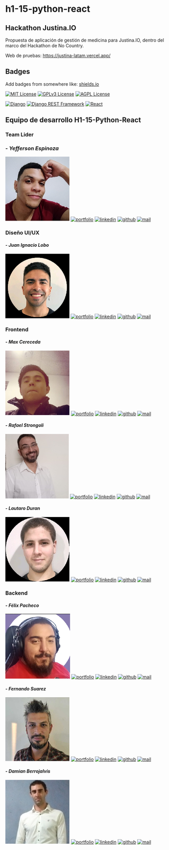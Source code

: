 # h1-15-python-react

## Hackathon Justina.IO

Propuesta de aplicación de gestión de medicina para Justina.IO, dentro del marco del Hackathon de No Country.

Web de pruebas: https://justina-latam.vercel.app/

## Badges

Add badges from somewhere like: [shields.io](https://shields.io/)

[![MIT License](https://img.shields.io/badge/License-MIT-green.svg)](https://choosealicense.com/licenses/mit/)
[![GPLv3 License](https://img.shields.io/badge/License-GPL%20v3-yellow.svg)](https://opensource.org/licenses/)
[![AGPL License](https://img.shields.io/badge/license-AGPL-blue.svg)](http://www.gnu.org/licenses/agpl-3.0)

[![Django](https://img.shields.io/badge/Django-5.0.3-blue.svg)](https://www.djangoproject.com/)
[![Django REST Framework](https://img.shields.io/badge/Django%20REST%20Framework-v3.15.1-orange.svg)](https://www.django-rest-framework.org/)
[![React](https://img.shields.io/badge/React-18.2.0-blue.svg)](https://reactjs.org/)

## Equipo de desarrollo H1-15-Python-React

### Team Lider

### - _Yefferson Espinoza_

![Yefferson Espinoza](images/yefferson_espinoza.png)
[![portfolio](https://img.shields.io/badge/my_portfolio-grey?style=flat&logo=ko-fi&logoColor=white)]()
[![linkedin](https://img.shields.io/badge/linkedin-0A66C2?style=flat&logo=linkedin&logoColor=white)](https://www.linkedin.com/in/espinozayeff/)
[![github](https://img.shields.io/badge/github-grey?style=flat&logo=github&logoColor=white)](https://github.com/espinozayff)
[![mail](https://img.shields.io/badge/Gmail-D14836?style=flat&logo=gmail&logoColor=white)](mailto:espinozayeff@gmail.com)

### Diseño UI/UX

#### - _Juan Ignacio Lobo_

![Juan Lobo](images/juan_lobo.png)
[![portfolio](https://img.shields.io/badge/my_portfolio-grey?style=flat&logo=ko-fi&logoColor=white)](https://juanignaciolobo.myportfolio.com/)
[![linkedin](https://img.shields.io/badge/linkedin-0A66C2?style=flat&logo=linkedin&logoColor=white)](https://www.linkedin.com/in/juaniglobo/)
[![github](https://img.shields.io/badge/github-grey?style=flat&logo=github&logoColor=white)]()
[![mail](https://img.shields.io/badge/Gmail-D14836?style=flat&logo=gmail&logoColor=white)](mailto:juanignaciolobo97@gmail.com)


### Frontend

#### - _Max Cereceda_

![Max Cereceda](images/max_cereceda.png)
[![portfolio](https://img.shields.io/badge/my_portfolio-grey?style=flat&logo=ko-fi&logoColor=white)](https://max-cereceda.vercel.app/)
[![linkedin](https://img.shields.io/badge/linkedin-0A66C2?style=flat&logo=linkedin&logoColor=white)](https://www.linkedin.com/in/maxcereceda/)
[![github](https://img.shields.io/badge/github-grey?style=flat&logo=github&logoColor=white)](https://github.com/cereceda1991)
[![mail](https://img.shields.io/badge/Gmail-D14836?style=flat&logo=gmail&logoColor=white)](mailto:cereceda1991@gmail.com)

#### - _Rafael Strongoli_

![Rafael Strongoli](images/rafael_strongoli.png)
[![portfolio](https://img.shields.io/badge/my_portfolio-grey?style=flat&logo=ko-fi&logoColor=white)](https://strongoli-portfolio.vercel.app/)
[![linkedin](https://img.shields.io/badge/linkedin-0A66C2?style=flat&logo=linkedin&logoColor=white)](https://www.linkedin.com/in/rafael-strongoli/)
[![github](https://img.shields.io/badge/github-grey?style=flat&logo=github&logoColor=white)](https://github.com/rafaric)
[![mail](https://img.shields.io/badge/Gmail-D14836?style=flat&logo=gmail&logoColor=white)](mailto:rafaelstrongoli@gmail.com)

#### - _Lautaro Duran_

![Lautaro Duran](images/lautaro_duran.png)
[![portfolio](https://img.shields.io/badge/my_portfolio-grey?style=flat&logo=ko-fi&logoColor=white)](https://lautaro-duran.netlify.app/)
[![linkedin](https://img.shields.io/badge/linkedin-0A66C2?style=flat&logo=linkedin&logoColor=white)](https://www.linkedin.com/in/lautaro-duran/)
[![github](https://img.shields.io/badge/github-grey?style=flat&logo=github&logoColor=white)](https://github.com/LautaroLD)
[![mail](https://img.shields.io/badge/Gmail-D14836?style=flat&logo=gmail&logoColor=white)](mailto:duranlautarogabriel@gmail.com)


### Backend

#### - _Félix Pacheco_

![Félix Pacheco](images/felix_pacheco.png)
[![portfolio](https://img.shields.io/badge/my_portfolio-grey?style=flat&logo=ko-fi&logoColor=white)](https://porfolio-rho-azure.vercel.app/)
[![linkedin](https://img.shields.io/badge/linkedin-0A66C2?style=flat&logo=linkedin&logoColor=white)](https://www.linkedin.com/in/felix-pacheco-lobos/)
[![github](https://img.shields.io/badge/github-grey?style=flat&logo=github&logoColor=white)](https://www.github.com/Thoraker)
[![mail](https://img.shields.io/badge/Gmail-D14836?style=flat&logo=gmail&logoColor=white)](mailto:thoraker.dev@gmail.com)

#### - _Fernando Suarez_

![Fernando Suarez](images/fernando_suarez.png)
[![portfolio](https://img.shields.io/badge/my_portfolio-grey?style=flat&logo=ko-fi&logoColor=white)]()
[![linkedin](https://img.shields.io/badge/linkedin-0A66C2?style=flat&logo=linkedin&logoColor=white)](https://www.linkedin.com/in/fernandogabrielsuarez/)
[![github](https://img.shields.io/badge/github-grey?style=flat&logo=github&logoColor=white)](https://www.github.com/fer-gab-sua)
[![mail](https://img.shields.io/badge/Gmail-D14836?style=flat&logo=gmail&logoColor=white)](mailto:fer.gab.sua@gmail.com)

#### - _Damian Berrojalvis_

![Damian Berrojalvis](images/damian_berrojalvis.png)
[![portfolio](https://img.shields.io/badge/my_portfolio-grey?style=flat&logo=ko-fi&logoColor=white)]()
[![linkedin](https://img.shields.io/badge/linkedin-0A66C2?style=flat&logo=linkedin&logoColor=white)](https://www.linkedin.com/in/dambedev/)
[![github](https://img.shields.io/badge/github-grey?style=flat&logo=github&logoColor=white)](https://www.github.com/DamBeDev)
[![mail](https://img.shields.io/badge/Gmail-D14836?style=flat&logo=gmail&logoColor=white)](mailto:d.berrojalvis@gmail.com)